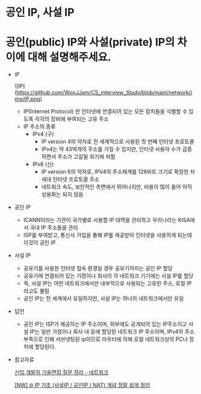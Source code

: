 # 공인 IP, 사설 IP

# ****공인(public) IP와 사설(private) IP의 차이에 대해 설명해주세요.****

- IP
    
    ![IP]
    (https://github.com/WooJJam/CS_interview_Study/blob/main/network/img/IP.png)
    
    - IP(Internet Protocol) 란 인터넷에 연결되어 있는 모든 장치들을 식별할 수 있도록 각각의 장비에 부여되는 고유 주소
    - IP 주소의 종류
        - IPv4 (구)
            - IP version 4의 약자로 전 세계적으로 사용된 첫 번째 인터넷 프로토콜
            - IPv4는 약 43억개의 주소를 가질 수 있지만, 인터넷 사용자 수가 급증하면서 주소가 고갈될 위기에 처함
        - IPv6 (신)
            - IP version 6의 약자로, IPV4의 주소체계를 128비트 크기로 확장한 차세대 인터넷 프로토콜 주소
            - 네트워크 속도, 보안적인 측면에서 뛰어나지만, 비용이 많이 들어 아직 상용화는 되지 않음
- 공인 IP
    - ICANN이라는 기관이 국가별로 사용할 IP 대역을 관리하고 우리나라는 KISA에서 국내 IP 주소들을 관리
    - ISP를 부여받고, 통신사 가입을 통해 IP를 제공받아 인터넷을 사용하게 되는데 이것이 공인 IP
- 사설 IP
    - 공유기를 사용한 인터넷 접속 환경일 경우 공유기까지는 공인 IP 할당
    - 공유기에 연결되어 있는 가정이나 회사의 각 네트워크 기기에는 사설 IP를 할당
    - 즉, 사설 IP는 어떤 네트워크에서만 내부적으로 사용되는 고유한 주소, 로컬 IP라고도 불림
    - 공인 IP는 전 세계에서 유일하지만, 사설 IP는 하나의 네트워크에서만 유일
- 답안
    - 공인 IP는 ISP가 제공하는 IP 주소이며, 외부에도 공개되어 있는 IP주소이고 사설 IP는 일반 가정이나 회사 내 등에 할당된 네트워크 IP 주소이며, IPv4의 주소 부족으로 인해 서브넷팅된 ip이므로 라우터에 의해 로컬 네트워크상의 PC나 장치에 할당된다.
- 참고자료
    
    [신입 개발자 기술면접 질문 정리 - 네트워크](https://dev-coco.tistory.com/161)
    
    [[NW] 🌐 IP 기초 (사설IP / 공인IP / NAT) 개념 정말 쉽게 정리](https://inpa.tistory.com/entry/WEB-🌐-IP-기초-사설IP-공인IP-NAT-개념-정말-쉽게-정리)
